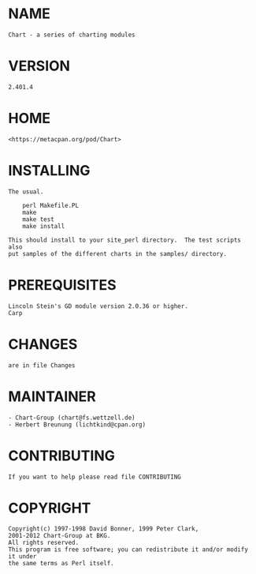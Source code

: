 # NAME

    Chart - a series of charting modules

# VERSION
 
    2.401.4

# HOME

    <https://metacpan.org/pod/Chart>


# INSTALLING


    The usual.
 
        perl Makefile.PL
        make
        make test
        make install

    This should install to your site_perl directory.  The test scripts also
    put samples of the different charts in the samples/ directory.

# PREREQUISITES

    Lincoln Stein's GD module version 2.0.36 or higher.
    Carp

# CHANGES

    are in file Changes
    
# MAINTAINER


    - Chart-Group (chart@fs.wettzell.de)
    - Herbert Breunung (lichtkind@cpan.org)


# CONTRIBUTING

    If you want to help please read file CONTRIBUTING


# COPYRIGHT

    Copyright(c) 1997-1998 David Bonner, 1999 Peter Clark, 
    2001-2012 Chart-Group at BKG.
    All rights reserved.
    This program is free software; you can redistribute it and/or modify it under 
    the same terms as Perl itself.

